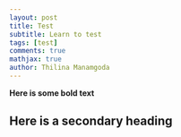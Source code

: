 ```yaml
---
layout: post
title: Test
subtitle: Learn to test
tags: [test]
comments: true
mathjax: true
author: Thilina Manamgoda
---
```


**Here is some bold text**

## Here is a secondary heading